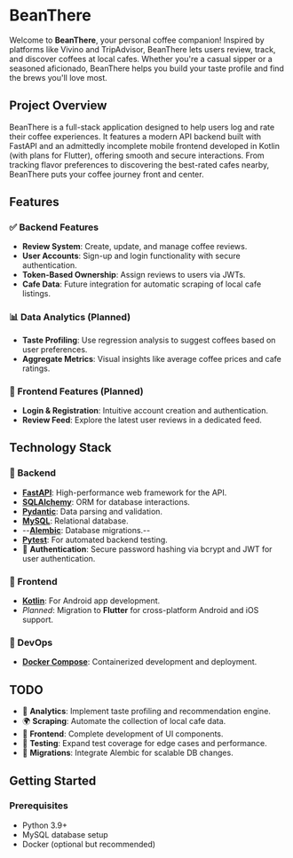 # BeanThere

Welcome to **BeanThere**, your personal coffee companion! Inspired by platforms like Vivino and TripAdvisor, BeanThere lets users review, track, and discover coffees at local cafes. Whether you're a casual sipper or a seasoned aficionado, BeanThere helps you build your taste profile and find the brews you'll love most.

## Project Overview

BeanThere is a full-stack application designed to help users log and rate their coffee experiences. It features a modern API backend built with FastAPI and an admittedly incomplete mobile frontend developed in Kotlin (with plans for Flutter), offering smooth and secure interactions. From tracking flavor preferences to discovering the best-rated cafes nearby, BeanThere puts your coffee journey front and center.

## Features

### ✅ Backend Features

- **Review System**: Create, update, and manage coffee reviews.
- **User Accounts**: Sign-up and login functionality with secure authentication.
- **Token-Based Ownership**: Assign reviews to users via JWTs.
- **Cafe Data**: Future integration for automatic scraping of local cafe listings.

### 📊 Data Analytics (Planned)

- **Taste Profiling**: Use regression analysis to suggest coffees based on user preferences.
- **Aggregate Metrics**: Visual insights like average coffee prices and cafe ratings.

### 🎨 Frontend Features (Planned)

- **Login & Registration**: Intuitive account creation and authentication.
- **Review Feed**: Explore the latest user reviews in a dedicated feed.

## Technology Stack

### 🔧 Backend

- [**FastAPI**](https://fastapi.tiangolo.com): High-performance web framework for the API.
- [**SQLAlchemy**](https://www.sqlalchemy.org/): ORM for database interactions.
- [**Pydantic**](https://docs.pydantic.dev): Data parsing and validation.
- [**MySQL**](https://www.mysql.com/): Relational database.
- --[**Alembic**](https://alembic.sqlalchemy.org/): Database migrations.--
- [**Pytest**](https://pytest.org): For automated backend testing.
- 🔐 **Authentication**: Secure password hashing via bcrypt and JWT for user authentication.

### 📱 Frontend

- [**Kotlin**](https://kotlinlang.org/): For Android app development.
- _Planned_: Migration to **Flutter** for cross-platform Android and iOS support.

### 🐳 DevOps

- [**Docker Compose**](https://docs.docker.com/compose/): Containerized development and deployment.

## TODO

- 🧠 **Analytics**: Implement taste profiling and recommendation engine.
- 🌍 **Scraping**: Automate the collection of local cafe data.
- 🔧 **Frontend**: Complete development of UI components.
- 🧪 **Testing**: Expand test coverage for edge cases and performance.
- 🧳 **Migrations**: Integrate Alembic for scalable DB changes.

## Getting Started

### Prerequisites

- Python 3.9+
- MySQL database setup
- Docker (optional but recommended)
